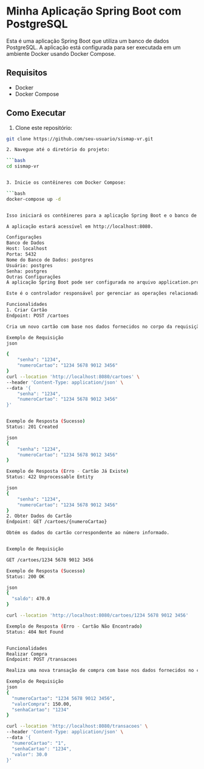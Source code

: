 # Minha Aplicação Spring Boot com PostgreSQL

Esta é uma aplicação Spring Boot que utiliza um banco de dados PostgreSQL. A aplicação está configurada para ser executada em um ambiente Docker usando Docker Compose.

## Requisitos

- Docker
- Docker Compose

## Como Executar

1. Clone este repositório:

```bash
git clone https://github.com/seu-usuario/sismap-vr.git

2. Navegue até o diretório do projeto:

```bash
cd sismap-vr


3. Inicie os contêineres com Docker Compose:

```bash
docker-compose up -d


Isso iniciará os contêineres para a aplicação Spring Boot e o banco de dados PostgreSQL.

A aplicação estará acessível em http://localhost:8080.

Configurações
Banco de Dados
Host: localhost
Porta: 5432
Nome do Banco de Dados: postgres
Usuário: postgres
Senha: postgres
Outras Configurações
A aplicação Spring Boot pode ser configurada no arquivo application.properties ou application.yml no diretório src/main/resources.

Este é o controlador responsável por gerenciar as operações relacionadas aos cartões no sistema Sismap.

Funcionalidades
1. Criar Cartão
Endpoint: POST /cartoes

Cria um novo cartão com base nos dados fornecidos no corpo da requisição.

Exemplo de Requisição
json

{
    "senha": "1234",
    "numeroCartao": "1234 5678 9012 3456"
}
curl --location 'http://localhost:8080/cartoes' \
--header 'Content-Type: application/json' \
--data '{
    "senha": "1234",
    "numeroCartao": "1234 5678 9012 3456"
}'


Exemplo de Resposta (Sucesso)
Status: 201 Created

json
{
    "senha": "1234",
    "numeroCartao": "1234 5678 9012 3456"
}

Exemplo de Resposta (Erro - Cartão Já Existe)
Status: 422 Unprocessable Entity

json
{
    "senha": "1234",
    "numeroCartao": "1234 5678 9012 3456"
}
2. Obter Dados do Cartão
Endpoint: GET /cartoes/{numeroCartao}

Obtém os dados do cartão correspondente ao número informado.


Exemplo de Requisição

GET /cartoes/1234 5678 9012 3456

Exemplo de Resposta (Sucesso)
Status: 200 OK

json
{
  "saldo": 470.0
}

curl --location 'http://localhost:8080/cartoes/1234 5678 9012 3456'

Exemplo de Resposta (Erro - Cartão Não Encontrado)
Status: 404 Not Found


Funcionalidades
Realizar Compra
Endpoint: POST /transacoes

Realiza uma nova transação de compra com base nos dados fornecidos no corpo da requisição.

Exemplo de Requisição
json
{
  "numeroCartao": "1234 5678 9012 3456",
  "valorCompra": 150.00,
  "senhaCartao": "1234"
}

curl --location 'http://localhost:8080/transacoes' \
--header 'Content-Type: application/json' \
--data '{
  "numeroCartao": "1",
  "senhaCartao": "1234",
  "valor": 30.0
}'

